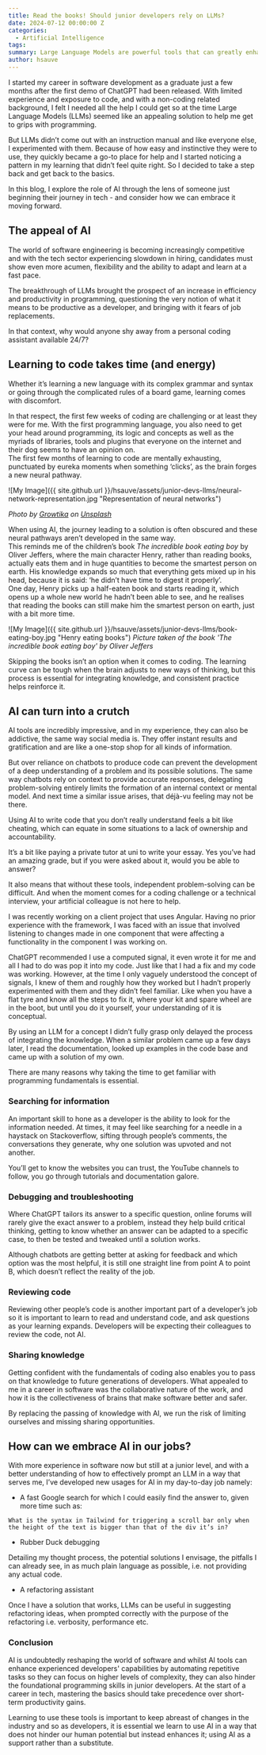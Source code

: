 ```yaml
---
title: Read the books! Should junior developers rely on LLMs?
date: 2024-07-12 00:00:00 Z
categories:
  - Artificial Intelligence
tags:
summary: Large Language Models are powerful tools that can greatly enhance software developers' productivity, but for junior developers starting a career in tech, they may hinder long-term growth by abstracting away essential programming fundamentals.
author: hsauve
---  
```


I started my career in software development as a graduate just a few months after the first demo of ChatGPT had been released. With limited experience and exposure to code, and with a non-coding related background, I felt I needed all the help I could get so at the time Large Language Models (LLMs) seemed like an appealing solution to help me get to grips with programming.   

But LLMs didn’t come out with an instruction manual and like everyone else, I experimented with them. Because of how easy and instinctive they were to use, they quickly became a go-to place for help and I started noticing a pattern in my learning that didn’t feel quite right. So I decided to take a step back and get back to the basics.  

In this blog, I explore the role of AI through the lens of someone just beginning their journey in tech - and consider how we can embrace it moving forward.  

## The appeal of AI  

The world of software engineering is becoming increasingly competitive and with the tech sector experiencing slowdown in hiring, candidates must show even more acumen, flexibility and the ability to adapt and learn at a fast pace.   

The breakthrough of LLMs brought the prospect of an increase in efficiency and productivity in programming, questioning the very notion of what it means to be productive as a developer, and bringing with it fears of job replacements.  

In that context, why would anyone shy away from a personal coding assistant available 24/7?  

## Learning to code takes time (and energy)  

Whether it’s learning a new language with its complex grammar and syntax or going through the complicated rules of a board game, learning comes with discomfort.  

In that respect, the first few weeks of coding are challenging or at least they were for me. With the first programming language, you also need to get your head around programming, its logic and concepts as well as the myriads of libraries, tools and plugins that everyone on the internet and their dog seems to have an opinion on.   
The first few months of learning to code are mentally exhausting, punctuated by eureka moments when something ‘clicks’, as the brain forges a new neural pathway.  

![My Image]({{ site.github.url }}/hsauve/assets/junior-devs-llms/neural-network-representation.jpg "Representation of neural networks")

*Photo by [Growtika](https://unsplash.com/@growtika/) on [Unsplash](https://unsplash.com/photos/an-abstract-image-of-a-sphere-with-dots-and-lines-nGoCBxiaRO0/)*

When using AI, the journey leading to a solution is often obscured and these neural pathways aren’t developed in the same way.  
This reminds me of the children’s book *The incredible book eating boy* by Oliver Jeffers, where the main character Henry, rather than reading books, actually eats them and in huge quantities to become the smartest person on earth. His knowledge expands so much that everything gets mixed up in his head, because it is said: ‘he didn’t have time to digest it properly’.   
One day, Henry picks up a half-eaten book and starts reading it, which opens up a whole new world he hadn’t been able to see, and he realises that reading the books can still make him the smartest person on earth, just with a bit more time.  

![My Image]({{ site.github.url }}/hsauve/assets/junior-devs-llms/book-eating-boy.jpg "Henry eating books")
*Picture taken of the book 'The incredible book eating boy' by Oliver Jeffers*

Skipping the books isn’t an option when it comes to coding. The learning curve can be tough when the brain adjusts to new ways of thinking, but this process is essential for integrating knowledge, and consistent practice helps reinforce it.  

## AI can turn into a crutch  

AI tools are incredibly impressive, and in my experience, they can also be addictive, the same way social media is. They offer instant results and gratification and are like a one-stop shop for all kinds of information.   

But over reliance on chatbots to produce code can prevent the development of a deep understanding of a problem and its possible solutions. The same way chatbots rely on context to provide accurate responses, delegating problem-solving entirely limits the formation of an internal context or mental model. And next time a similar issue arises, that déjà-vu feeling may not be there.  

Using AI to write code that you don’t really understand feels a bit like cheating, which can equate in some situations to a lack of ownership and accountability.   

It’s a bit like paying a private tutor at uni to write your essay. Yes you’ve had an amazing grade, but if you were asked about it, would you be able to answer?   

It also means that without these tools, independent problem-solving can be difficult. And when the moment comes for a coding challenge or a technical interview, your artificial colleague is not here to help.  

I was recently working on a client project that uses Angular. Having no prior experience with the framework, I was faced with an issue that involved listening to changes made in one component that were affecting a functionality in the component I was working on.  

ChatGPT recommended I use a computed signal, it even wrote it for me and all I had to do was pop it into my code. Just like that I had a fix and my code was working. However, at the time I only vaguely understood the concept of signals, I knew of them and roughly how they worked but I hadn’t properly experimented with them and they didn’t feel familiar. Like when you have a flat tyre and know all the steps to fix it, where your kit and spare wheel are in the boot, but until you do it yourself, your understanding of it is conceptual.  

By using an LLM for a concept I didn’t fully grasp only delayed the process of integrating the knowledge. When a similar problem came up a few days later, I read the documentation, looked up examples in the code base and came up with a solution of my own.   

There are many reasons why taking the time to get familiar with programming fundamentals is essential.  

### Searching for information  

An important skill to hone as a developer is the ability to look for the information needed. At times, it may feel like searching for a needle in a haystack on Stackoverflow, sifting through people’s comments, the conversations they generate, why one solution was upvoted and not another.  

You’ll get to know the websites you can trust, the YouTube channels to follow, you go through tutorials and documentation galore.  

### Debugging and troubleshooting  

Where ChatGPT tailors its answer to a specific question, online forums will rarely give the exact answer to a problem, instead they help build critical thinking, getting to know whether an answer can be adapted to a specific case, to then be tested and tweaked until a solution works.  

Although chatbots are getting better at asking for feedback and which option was the most helpful, it is still one straight line from point A to point B, which doesn’t reflect the reality of the job.  

### Reviewing code  

Reviewing other people’s code is another important part of a developer’s job so it is important to learn to read and understand code, and ask questions as your learning expands. Developers will be expecting their colleagues to review the code, not AI.  

### Sharing knowledge  

Getting confident with the fundamentals of coding also enables you to pass on that knowledge to future generations of developers. What appealed to me in a career in software was the collaborative nature of the work, and how it is the collectiveness of brains that make software better and safer.  

By replacing the passing of knowledge with AI, we run the risk of limiting ourselves and missing sharing opportunities.  

## How can we embrace AI in our jobs?  

With more experience in software now but still at a junior level, and with a better understanding of how to effectively prompt an LLM in a way that serves me, I’ve developed new usages for AI in my day-to-day job namely:   

- A fast Google search for which I could easily find the answer to, given more time such as: 

`What is the syntax in Tailwind for triggering a scroll bar only when the height of the text is bigger than that of the div it’s in? `  

- Rubber Duck debugging 

Detailing my thought process, the potential solutions I envisage, the pitfalls I can already see, in as much plain language as possible, i.e. not providing any actual code. 

- A refactoring assistant  

Once I have a solution that works, LLMs can be useful in suggesting refactoring ideas, when prompted correctly with the purpose of the refactoring i.e. verbosity, performance etc. 

### Conclusion  

AI is undoubtedly reshaping the world of software and whilst AI tools can enhance experienced developers' capabilities by automating repetitive tasks so they can focus on higher levels of complexity, they can also hinder the foundational programming skills in junior developers. At the start of a career in tech, mastering the basics should take precedence over short-term productivity gains.  

Learning to use these tools is important to keep abreast of changes in the industry and so as developers, it is essential we learn to use AI in a way that does not hinder our human potential but instead enhances it; using AI as a support rather than a substitute.  
